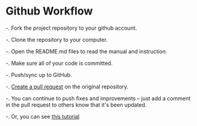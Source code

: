 # Github Workflow
-. Fork the project repository to your github account.
    
-. Clone the repository to your computer.
    
-. Open the README.md files to read the manual and instruction.
    
-. Make sure all of your code is committed.
    
-. Push/sync up to GitHub.
    
-. [Create a pull request](https://help.github.com/articles/creating-a-pull-request) on the original repository.
    
-. You can continue to push fixes and improvements – just add a comment in the pull request to others know that it's been updated.
    
-. Or, you can see [this tutorial](https://guides.github.com/activities/hello-world/)
